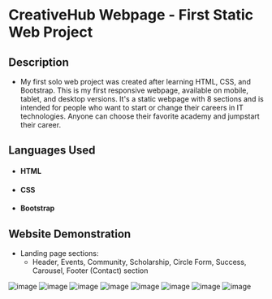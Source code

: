 # CreativeHub Webpage - First Static Web Project
## Description
- My first solo web project was created after learning HTML, CSS, and Bootstrap. This is my first responsive webpage, available on mobile, tablet, and desktop versions. It's a static webpage with 8 sections and is intended for people who want to start or change their careers in IT technologies. Anyone can choose their favorite academy and jumpstart their career.
## Languages Used
- #### HTML
- #### CSS
- #### Bootstrap
## Website Demonstration
- Landing page sections:
  - Header, Events, Community, Scholarship, Circle Form, Success, Carousel, Footer (Contact) section
  
![image](https://user-images.githubusercontent.com/129891106/233481386-c41c517c-f18f-4486-8463-2288287b0ded.png)
![image](https://user-images.githubusercontent.com/129891106/233482426-b52eff7b-a247-4904-a7c9-2f63239169d0.png)
![image](https://user-images.githubusercontent.com/129891106/233481782-dc569e05-e0f8-4a7c-ba0a-a95bd19879da.png)
![image](https://user-images.githubusercontent.com/129891106/233483340-3d376589-d3ec-468b-a321-e0fac1b4a6ce.png)
![image](https://user-images.githubusercontent.com/129891106/233483581-1705fa80-5336-41d3-9bdd-8c75e8f9200d.png)
![image](https://user-images.githubusercontent.com/129891106/233483748-f4c8559d-c4af-4ce5-898b-1a375f3b8198.png)
![image](https://user-images.githubusercontent.com/129891106/233484106-a0c2f7b1-6d2a-4676-a862-05b9c22d9078.png)
![image](https://user-images.githubusercontent.com/129891106/233484327-2dcd25f2-d7f3-455f-8142-35b67f579c22.png)
